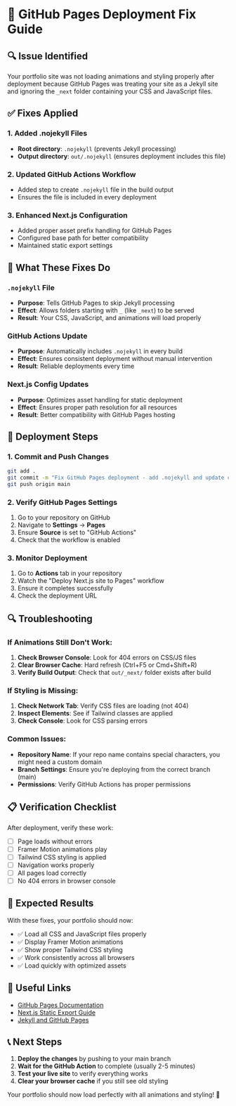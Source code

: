 # 🚀 GitHub Pages Deployment Fix Guide

## 🔍 Issue Identified
Your portfolio site was not loading animations and styling properly after deployment because GitHub Pages was treating your site as a Jekyll site and ignoring the `_next` folder containing your CSS and JavaScript files.

## ✅ Fixes Applied

### 1. **Added .nojekyll Files**
- **Root directory**: `.nojekyll` (prevents Jekyll processing)
- **Output directory**: `out/.nojekyll` (ensures deployment includes this file)

### 2. **Updated GitHub Actions Workflow**
- Added step to create `.nojekyll` file in the build output
- Ensures the file is included in every deployment

### 3. **Enhanced Next.js Configuration**
- Added proper asset prefix handling for GitHub Pages
- Configured base path for better compatibility
- Maintained static export settings

## 🔧 What These Fixes Do

### `.nojekyll` File
- **Purpose**: Tells GitHub Pages to skip Jekyll processing
- **Effect**: Allows folders starting with `_` (like `_next`) to be served
- **Result**: Your CSS, JavaScript, and animations will load properly

### GitHub Actions Update
- **Purpose**: Automatically includes `.nojekyll` in every build
- **Effect**: Ensures consistent deployment without manual intervention
- **Result**: Reliable deployments every time

### Next.js Config Updates
- **Purpose**: Optimizes asset handling for static deployment
- **Effect**: Ensures proper path resolution for all resources
- **Result**: Better compatibility with GitHub Pages hosting

## 🚀 Deployment Steps

### 1. **Commit and Push Changes**
```bash
git add .
git commit -m "Fix GitHub Pages deployment - add .nojekyll and update config"
git push origin main
```

### 2. **Verify GitHub Pages Settings**
1. Go to your repository on GitHub
2. Navigate to **Settings** → **Pages**
3. Ensure **Source** is set to "GitHub Actions"
4. Check that the workflow is enabled

### 3. **Monitor Deployment**
1. Go to **Actions** tab in your repository
2. Watch the "Deploy Next.js site to Pages" workflow
3. Ensure it completes successfully
4. Check the deployment URL

## 🔍 Troubleshooting

### If Animations Still Don't Work:
1. **Check Browser Console**: Look for 404 errors on CSS/JS files
2. **Clear Browser Cache**: Hard refresh (Ctrl+F5 or Cmd+Shift+R)
3. **Verify Build Output**: Check that `out/_next/` folder exists after build

### If Styling is Missing:
1. **Check Network Tab**: Verify CSS files are loading (not 404)
2. **Inspect Elements**: See if Tailwind classes are applied
3. **Check Console**: Look for CSS parsing errors

### Common Issues:
- **Repository Name**: If your repo name contains special characters, you might need a custom domain
- **Branch Settings**: Ensure you're deploying from the correct branch (main)
- **Permissions**: Verify GitHub Actions has proper permissions

## 📋 Verification Checklist

After deployment, verify these work:
- [ ] Page loads without errors
- [ ] Framer Motion animations play
- [ ] Tailwind CSS styling is applied
- [ ] Navigation works properly
- [ ] All pages load correctly
- [ ] No 404 errors in browser console

## 🎯 Expected Results

With these fixes, your portfolio should now:
- ✅ Load all CSS and JavaScript files properly
- ✅ Display Framer Motion animations
- ✅ Show proper Tailwind CSS styling
- ✅ Work consistently across all browsers
- ✅ Load quickly with optimized assets

## 🔗 Useful Links

- [GitHub Pages Documentation](https://docs.github.com/en/pages)
- [Next.js Static Export Guide](https://nextjs.org/docs/app/building-your-application/deploying/static-exports)
- [Jekyll and GitHub Pages](https://docs.github.com/en/pages/setting-up-a-github-pages-site-with-jekyll)

## 📞 Next Steps

1. **Deploy the changes** by pushing to your main branch
2. **Wait for the GitHub Action** to complete (usually 2-5 minutes)
3. **Test your live site** to verify everything works
4. **Clear your browser cache** if you still see old styling

Your portfolio should now load perfectly with all animations and styling! 🎉
